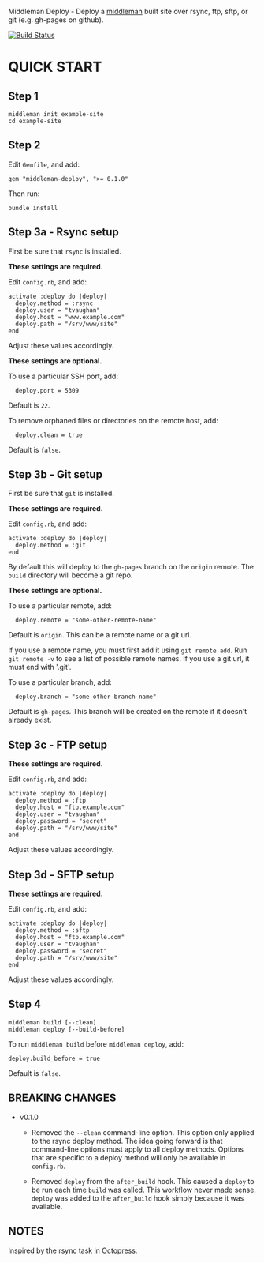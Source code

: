 Middleman Deploy - Deploy a [middleman](http://middlemanapp.com/)
built site over rsync, ftp, sftp, or git (e.g. gh-pages on github).

[![Build Status](https://secure.travis-ci.org/tvaughan/middleman-deploy.png)](http://travis-ci.org/tvaughan/middleman-deploy)

# QUICK START

## Step 1

    middleman init example-site
    cd example-site

## Step 2

Edit `Gemfile`, and add:

    gem "middleman-deploy", ">= 0.1.0"

Then run:

    bundle install

## Step 3a - Rsync setup

First be sure that `rsync` is installed.

**These settings are required.**

Edit `config.rb`, and add:

    activate :deploy do |deploy|
      deploy.method = :rsync
      deploy.user = "tvaughan"
      deploy.host = "www.example.com"
      deploy.path = "/srv/www/site"
    end

Adjust these values accordingly.

**These settings are optional.**

To use a particular SSH port, add:

      deploy.port = 5309

Default is `22`.

To remove orphaned files or directories on the remote host, add:

      deploy.clean = true

Default is `false`.

## Step 3b - Git setup

First be sure that `git` is installed.

**These settings are required.**

Edit `config.rb`, and add:

    activate :deploy do |deploy|
      deploy.method = :git
    end

By default this will deploy to the `gh-pages` branch on the `origin`
remote. The `build` directory will become a git repo.

**These settings are optional.**

To use a particular remote, add:

      deploy.remote = "some-other-remote-name"

Default is `origin`. This can be a remote name or a git url.

If you use a remote name, you must first add it using `git remote
add`. Run `git remote -v` to see a list of possible remote names. If
you use a git url, it must end with '.git'.

To use a particular branch, add:

      deploy.branch = "some-other-branch-name"

Default is `gh-pages`. This branch will be created on the remote if it
doesn't already exist.

## Step 3c - FTP setup

**These settings are required.**

Edit `config.rb`, and add:

    activate :deploy do |deploy|
      deploy.method = :ftp
      deploy.host = "ftp.example.com"
      deploy.user = "tvaughan"
      deploy.password = "secret"
      deploy.path = "/srv/www/site"
    end

Adjust these values accordingly.

## Step 3d - SFTP setup

**These settings are required.**

Edit `config.rb`, and add:

    activate :deploy do |deploy|
      deploy.method = :sftp
      deploy.host = "ftp.example.com"
      deploy.user = "tvaughan"
      deploy.password = "secret"
      deploy.path = "/srv/www/site"
    end

Adjust these values accordingly.

## Step 4

    middleman build [--clean]
    middleman deploy [--build-before]

To run `middleman build` before `middleman deploy`, add:

    deploy.build_before = true

Default is `false`.

## BREAKING CHANGES

 * v0.1.0

   * Removed the `--clean` command-line option. This option only applied
   to the rsync deploy method. The idea going forward is that
   command-line options must apply to all deploy methods. Options that
   are specific to a deploy method will only be available in
   `config.rb`.

   * Removed `deploy` from the `after_build` hook. This caused a
   `deploy` to be run each time `build` was called. This workflow never
   made sense. `deploy` was added to the `after_build` hook simply
   because it was available.

## NOTES

Inspired by the rsync task in
[Octopress](https://github.com/imathis/octopress).
